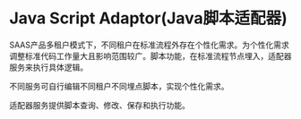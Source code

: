 # Java Script Adaptor(Java脚本适配器)
SAAS产品多租户模式下，不同租户在标准流程外存在个性化需求。为个性化需求调整标准代码工作量大且影响范围较广。脚本功能，在标准流程节点埋入，适配器服务来执行具体逻辑。

不同服务可自行编辑不同租户不同埋点脚本，实现个性化需求。

适配器服务提供脚本查询、修改、保存和执行功能。

